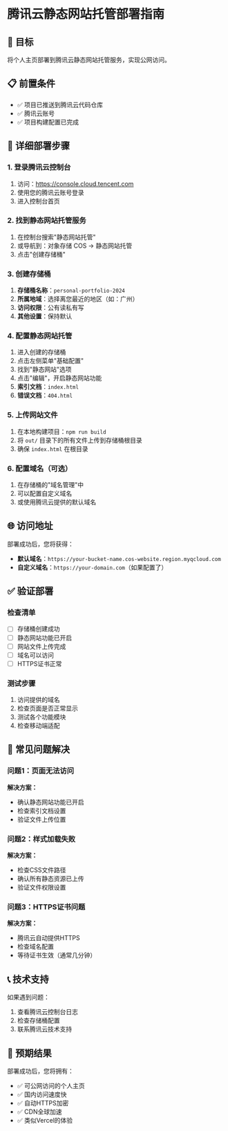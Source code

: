 # 腾讯云静态网站托管部署指南

## 🎯 目标
将个人主页部署到腾讯云静态网站托管服务，实现公网访问。

## 📋 前置条件
- ✅ 项目已推送到腾讯云代码仓库
- ✅ 腾讯云账号
- ✅ 项目构建配置已完成

## 🚀 详细部署步骤

### 1. 登录腾讯云控制台
1. 访问：https://console.cloud.tencent.com
2. 使用您的腾讯云账号登录
3. 进入控制台首页

### 2. 找到静态网站托管服务
1. 在控制台搜索"静态网站托管"
2. 或导航到：对象存储 COS → 静态网站托管
3. 点击"创建存储桶"

### 3. 创建存储桶
1. **存储桶名称**：`personal-portfolio-2024`
2. **所属地域**：选择离您最近的地区（如：广州）
3. **访问权限**：公有读私有写
4. **其他设置**：保持默认

### 4. 配置静态网站托管
1. 进入创建的存储桶
2. 点击左侧菜单"基础配置"
3. 找到"静态网站"选项
4. 点击"编辑"，开启静态网站功能
5. **索引文档**：`index.html`
6. **错误文档**：`404.html`

### 5. 上传网站文件
1. 在本地构建项目：`npm run build`
2. 将 `out/` 目录下的所有文件上传到存储桶根目录
3. 确保 `index.html` 在根目录

### 6. 配置域名（可选）
1. 在存储桶的"域名管理"中
2. 可以配置自定义域名
3. 或使用腾讯云提供的默认域名

## 🌐 访问地址

部署成功后，您将获得：
- **默认域名**：`https://your-bucket-name.cos-website.region.myqcloud.com`
- **自定义域名**：`https://your-domain.com`（如果配置了）

## ✅ 验证部署

### 检查清单
- [ ] 存储桶创建成功
- [ ] 静态网站功能已开启
- [ ] 网站文件上传完成
- [ ] 域名可以访问
- [ ] HTTPS证书正常

### 测试步骤
1. 访问提供的域名
2. 检查页面是否正常显示
3. 测试各个功能模块
4. 检查移动端适配

## 🔧 常见问题解决

### 问题1：页面无法访问
**解决方案：**
- 确认静态网站功能已开启
- 检查索引文档设置
- 验证文件上传位置

### 问题2：样式加载失败
**解决方案：**
- 检查CSS文件路径
- 确认所有静态资源已上传
- 验证文件权限设置

### 问题3：HTTPS证书问题
**解决方案：**
- 腾讯云自动提供HTTPS
- 检查域名配置
- 等待证书生效（通常几分钟）

## 📞 技术支持

如果遇到问题：
1. 查看腾讯云控制台日志
2. 检查存储桶配置
3. 联系腾讯云技术支持

## 🎉 预期结果

部署成功后，您将拥有：
- ✅ 可公网访问的个人主页
- ✅ 国内访问速度快
- ✅ 自动HTTPS加密
- ✅ CDN全球加速
- ✅ 类似Vercel的体验
